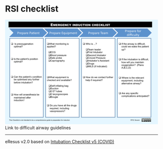 # RSI checklist
![RSI checklist](./guidelines.md/rsiChecklist.png)
Link to difficult airway guidelines

--- 
eResus v2.0 based on [Intubation Checklist v5 (COVID)](http://nww.avon.nhs.uk/dms/Download.aspx?r=1&did=24112&f=PaediatricEmergencyIntubationChecklist-5_0.pdf)
<!--stackedit_data:
eyJoaXN0b3J5IjpbNDUyODkwMTEzXX0=
-->